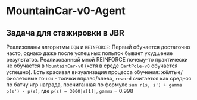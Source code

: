 # MountainCar-v0-Agent
## Задача для стажировки в JBR  

Реализованы алгоритмы ``DQN`` и ``REINFORCE``:
Первый обучается достаточно часто, однако даже после успешных попыток бывает ухудшение результатов.
Реализованный мной REINFORCE почему-то практически не обучается в ``MountainCar-v0`` (хотя в среде ``CartPole-v0`` обучается успешно).
Есть красивая визуализация процесса обучения: жёлтые/фиолетовые точки - толчки вправо/влево, ``reward`` считается как средняя по батчу игр награда, посчитанная по формуле ``sum r(s, s') + gamma p(s') - p(s)``, где ``p(s) = 3000|s[1]|``, ``gamma`` = 0.998
